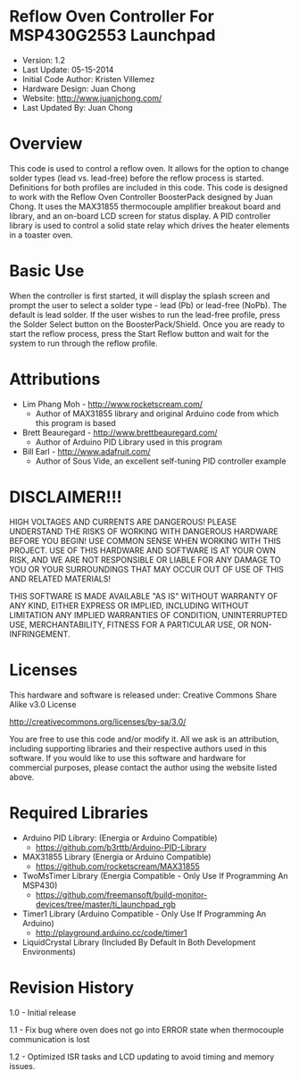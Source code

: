 Reflow Oven Controller For MSP430G2553 Launchpad
========
+ Version: 1.2
+ Last Update: 05-15-2014
+ Initial Code Author: Kristen Villemez
+ Hardware Design: Juan Chong
+ Website: http://www.juanjchong.com/
+ Last Updated By: Juan Chong

Overview
========
This code is used to control a reflow oven. It allows for the option to change
solder types (lead vs. lead-free) before the reflow process is started.
Definitions for both profiles are included in this code. This code is designed to
work with the Reflow Oven Controller BoosterPack designed by Juan Chong. It uses
the MAX31855 thermocouple amplifier breakout board and library, and an on-board LCD 
screen for status display. A PID controller library is used to control a solid state
relay which drives the heater elements in a toaster oven.

Basic Use
=========
When the controller is first started, it will display the splash screen and prompt the
user to select a solder type - lead (Pb) or lead-free (NoPb). The default is lead solder.
If the user wishes to run the lead-free profile, press the Solder Select
button on the BoosterPack/Shield. Once you are ready to start the reflow process, press the
Start Reflow button and wait for the system to run through the reflow profile.

Attributions
========
+ Lim Phang Moh - http://www.rocketscream.com/
  + Author of MAX31855 library and original Arduino code from which this program is based 
+ Brett Beauregard - http://www.brettbeauregard.com/
  + Author of Arduino PID Library used in this program
+ Bill Earl - http://www.adafruit.com/
  + Author of Sous Vide, an excellent self-tuning PID controller example

DISCLAIMER!!!
========
HIGH VOLTAGES AND CURRENTS ARE DANGEROUS! PLEASE UNDERSTAND THE RISKS OF WORKING 
WITH DANGEROUS HARDWARE BEFORE YOU BEGIN! USE COMMON SENSE WHEN WORKING
WITH THIS PROJECT. USE OF THIS HARDWARE AND SOFTWARE IS AT YOUR OWN RISK, AND
WE ARE NOT RESPONSIBLE OR LIABLE FOR ANY DAMAGE TO YOU OR YOUR SURROUNDINGS THAT
MAY OCCUR OUT OF USE OF THIS AND RELATED MATERIALS!

THIS SOFTWARE IS MADE AVAILABLE "AS IS" WITHOUT WARRANTY OF ANY KIND, EITHER
EXPRESS OR IMPLIED, INCLUDING WITHOUT LIMITATION ANY IMPLIED WARRANTIES OF
CONDITION, UNINTERRUPTED USE, MERCHANTABILITY, FITNESS FOR A PARTICULAR USE, OR
NON-INFRINGEMENT.

Licenses
=========
This hardware and software is released under:
Creative Commons Share Alike v3.0 License

http://creativecommons.org/licenses/by-sa/3.0/
  
You are free to use this code and/or modify it. All we ask is an attribution, 
including supporting libraries and their respective authors used in this
software. If you would like to use this software and hardware for commercial
purposes, please contact the author using the website listed above.

Required Libraries
===================
- Arduino PID Library: (Energia or Arduino Compatible)
  - https://github.com/b3rttb/Arduino-PID-Library
- MAX31855 Library (Energia or Arduino Compatible)
  - https://github.com/rocketscream/MAX31855
- TwoMsTimer Library (Energia Compatible - Only Use If Programming An MSP430)
  - https://github.com/freemansoft/build-monitor-devices/tree/master/ti_launchpad_rgb
- Timer1 Library (Arduino Compatible - Only Use If Programming An Arduino)
  - http://playground.arduino.cc/code/timer1
- LiquidCrystal Library (Included By Default In Both Development Environments)

Revision History
========
1.0 - Initial release

1.1 - Fix bug where oven does not go into ERROR state when thermocouple communication is lost

1.2 - Optimized ISR tasks and LCD updating to avoid timing and memory issues.
